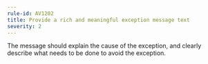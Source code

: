 ```yaml
---
rule-id: AV1202
title: Provide a rich and meaningful exception message text
severity: 2
---
```

The message should explain the cause of the exception, and clearly describe what needs to be done to avoid the exception.
